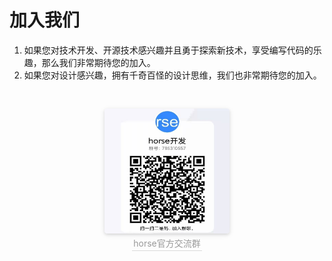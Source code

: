# 加入我们

1. 如果您对技术开发、开源技术感兴趣并且勇于探索新技术，享受编写代码的乐趣，那么我们非常期待您的加入。
2. 如果您对设计感兴趣，拥有千奇百怪的设计思维，我们也非常期待您的加入。

<center>
    <img style="border-radius: 0.3125em;height:200px;width:200px;margin-top:30px;
    box-shadow: 0 2px 4px 0 rgba(34,36,38,.12),0 2px 10px 0 rgba(34,36,38,.08);" 
    src="/images/qq.jpg">
    <br>
    <div style="color:orange; border-bottom: 1px solid #d9d9d9;
    display: inline-block;
    color: #999;
    padding: 2px;">horse官方交流群</div>
</center>

